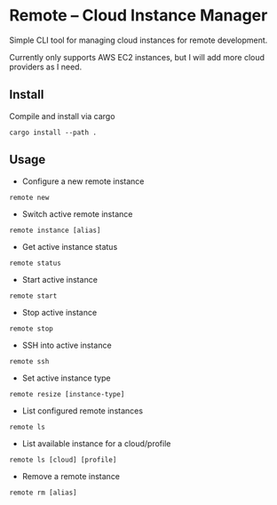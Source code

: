 # Remote – Cloud Instance Manager
Simple CLI tool for managing cloud instances for remote development.


Currently only supports AWS EC2 instances, but I will add more cloud providers as I need.

## Install
Compile and install via cargo
```
cargo install --path .
```

## Usage
* Configure a new remote instance
```
remote new
```
* Switch active remote instance
```
remote instance [alias]
```
* Get active instance status
```
remote status
```
* Start active instance
```
remote start
```
* Stop active instance
```
remote stop
```
* SSH into active instance
```
remote ssh
```
* Set active instance type
```
remote resize [instance-type]
```
* List configured remote instances
```
remote ls
```
* List available instance for a cloud/profile
```
remote ls [cloud] [profile]
```
* Remove a remote instance
```
remote rm [alias]
```
